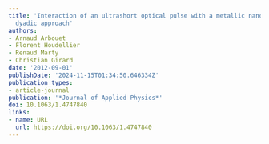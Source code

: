 ```yaml
---
title: 'Interaction of an ultrashort optical pulse with a metallic nanotip: A Green
  dyadic approach'
authors:
- Arnaud Arbouet
- Florent Houdellier
- Renaud Marty
- Christian Girard
date: '2012-09-01'
publishDate: '2024-11-15T01:34:50.646334Z'
publication_types:
- article-journal
publication: '*Journal of Applied Physics*'
doi: 10.1063/1.4747840
links:
- name: URL
  url: https://doi.org/10.1063/1.4747840
---
```

